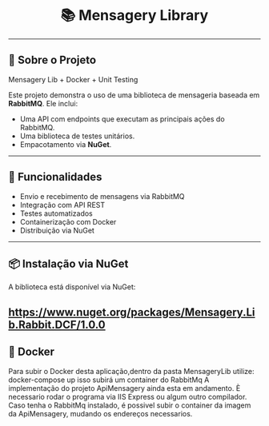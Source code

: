 <h1 align="center">📚 Mensagery Library</h1>

---

## 📖 Sobre o Projeto

Mensagery Lib + Docker + Unit Testing

Este projeto demonstra o uso de uma biblioteca de mensageria baseada em **RabbitMQ**. Ele inclui:

- Uma API com endpoints que executam as principais ações do RabbitMQ.
- Uma biblioteca de testes unitários.
- Empacotamento via **NuGet**.

---

## 🚀 Funcionalidades

- Envio e recebimento de mensagens via RabbitMQ
- Integração com API REST
- Testes automatizados
- Containerização com Docker
- Distribuição via NuGet

---

## 📦 Instalação via NuGet

A biblioteca está disponível via NuGet:

https://www.nuget.org/packages/Mensagery.Lib.Rabbit.DCF/1.0.0
---

## 🐳 Docker

Para subir o Docker desta aplicação,dentro da pasta MensageryLib utilize:
docker-compose up
isso subirá um container do RabbitMq
A implementação do projeto ApiMensagery ainda esta em andamento.
È necessario rodar o programa via IIS Express ou algum outro compilador.
Caso tenha o RabbitMq instalado, é possivel subir o container da imagem da ApiMensagery, mudando os endereços necessarios.